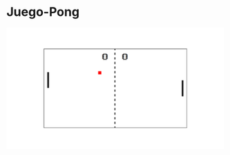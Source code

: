 # Juego-Pong

<img src="https://raw.githubusercontent.com/Nestor-B/Juego-Pong/main/Captura%20de%20pantalla%20de%202021-10-06%2012-39-55.png">
